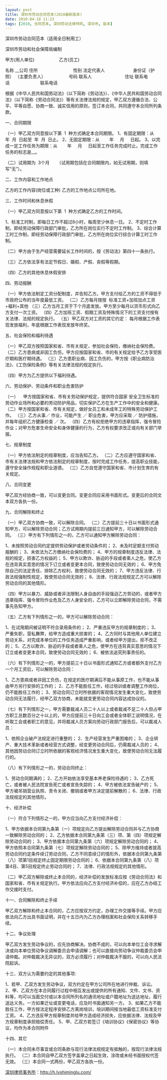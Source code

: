 ```yaml
---
layout: post
title: 深圳市劳动合同范本(2010最新版本)
date: 2010-04-18 11:23
tags: [2010, 合同范本, 深圳劳动法律师网, 深圳市, 版本]
---
```

深圳市劳动合同范本（适用全日制用工）

深圳市劳动和社会保障局编制

甲方(用人单位)                    乙方(员工)

名称 __公司
住所                             性别
法定代表人                       身份证（护照）
（主要负责人）                   号码
联系人                           住址
联系电话                         联系电话

根据《中华人民共和国劳动法》（以下简称《劳动法》）、《中华人民共和国劳动合同法》（以下简称《劳动合同法》）等有关法律法规的规定，甲乙双方遵循合法、公平、平等自愿、协商一致、诚实信用的原则，签订本合同，共同遵守本合同所列条款。

一、合同期限

（一）甲乙双方同意按以下第  1  种方式确定本合同期限。
1、有固定期限：从   年  月  日起至  年  月  日止。
2、无固定期限：从        年     月     日起。
3、以完成一定工作任务为期限：从        年     月     日起至工作任务完成时止。完成工作任务的标志是__。

（二）试用期为  3个月      （试用期包括在合同期限内，如无试用期，则填写“无”）。

二、工作内容和工作地点

乙方的工作内容(岗位或工种)
乙方的工作地点公司所在地。

三、工作时间和休息休假

（一）甲乙双方同意按以下第  1  种方式确定乙方的工作时间。

1、标准工时制，即每日工作不超过8小时，每周至少休息一日。
2、不定时工作制，即经劳动保障行政部门审批，乙方所在岗位实行不定时工作制。
3、综合计算工时工作制，即经劳动保障行政部门审批，乙方所在岗位实行综合计算工时工作制。

（二）甲方由于生产经营需要延长工作时间的，按《劳动法》第四十一条执行。

（三）乙方依法享有法定节假日、婚假、产假、丧假等假期。

（四）乙方的其他休息休假安排

四、劳动报酬

（一）甲方依法制定工资分配制度，并告知乙方。甲方支付给乙方的工资不得低于市政府公布的当年度最低工资。
（二）乙方每月按按  标准工资+加班加点工资+福利+其他
（三）乙方当月工资于下个月底发放。甲方至少每月以货币形式向乙方支付一次工资。
（四）乙方加班工资、假期工资及特殊情况下的工资支付按有关法律、法规的规定执行。
（五）甲乙双方对工资的其它约定：
每月根据工作表现发放福利，年底根据工作表现发放年终奖。

五、社会保险和福利待遇

（一）甲乙双方按照国家和省、市有关规定，参加社会保险，缴纳社会保险费。
（二）乙方患病或非因工负伤，甲方应按国家和省、市的有关规定给予乙方享受医疗期和医疗期待遇。
（三）乙方患职业病、因工负伤的，甲方按《职业病防治法》、《工伤保险条例》等有关法律法规的规定执行。

（四）甲方为乙方提供以下福利待遇。

六、劳动保护、劳动条件和职业危害防护

（一）    甲方按国家和省、市有关劳动保护规定，提供符合国家
安全卫生标准的劳动作业场所和必要的劳动防护用品，切实保护乙方在生产工作中的安全和健康。
（二）甲方按国家和省、市有关规定，做好女员工和未成年工的特殊劳动保护工作。
（三）乙方从事／ 作业，可能产生 ／ 职业危害，甲方应采取 ／ 防护措施，并每年组织乙方健康检查 ／ 次。
（四）乙方有权拒绝甲方的违章指挥，强令冒险作业；对甲方危害生命安全和身体健康的行为，乙方有权要求改正或向有关部门举报。

七、规章制度

（一）甲方依法制定的规章制度，应当告知乙方。
（二）乙方应遵守国家和省、市有关法律法规和甲方依法制定的规章制度，按时完成工作任务，提高职业技能，遵守安全操作规程和职业道德。
（三）乙方自觉遵守国家和省、市计划生育的有关规定。

八、合同变更

甲乙双方经协商一致，可以变更合同。变更合同应采用书面形式。变更后的合同文本双方各执一份。

九、合同解除和终止

（一）甲乙双方协商一致，可以解除合同。
（二）乙方提前三十日以书面形式通知甲方，可以解除劳动合同；乙方试用期内提前三日通知甲方，可以解除劳动合同。
（三）甲方有下列情形之一的，乙方可以通知甲方解除劳动合同：

1、未按照劳动合同约定提供劳动保护或者劳动条件的；
2、未及时足额支付劳动报酬的；
3、未依法为乙方缴纳社会保险费的；
4、甲方的规章制度违反法律、法规的规定，损害乙方权益的；
5、甲方以欺诈、胁迫的手段或者乘人之危，使乙方在违背真实意思的情况下订立或者变更本合同，致使劳动合同无效的；
6、甲方免除自己的法定责任、排除乙方权利，致使劳动合同无效的；
7、甲方违反法律、行政法规强制性规定，致使劳动合同无效的；
8、法律、行政法规规定乙方可以解除劳动合同的其他情形。

（四）甲方以暴力、威胁或者非法限制人身自由的手段强迫乙方劳动的，或者甲方违章指挥、强令冒险作业危及乙方人身安全的，乙方可以立即解除劳动合同，不需事先告知甲方。

（五）乙方有下列情形之一的，甲方可以解除劳动合同：

1、在试用期间被证明不符合录用条件的；
2、严重违反甲方的规章制度的；
3、严重失职，营私舞弊，给甲方造成重大损害的；
4、乙方同时与其他用人单位建立劳动关系，对完成本单位的工作任务造成严重影响，或者经甲方提出，拒不改正的；
5、乙方以欺诈、胁迫的手段或者乘人之危，使甲方在违背真实意思的情况下订立或者变更本合同，致使劳动合同无效的；
6、被依法追究刑事责任的。

（六）有下列情形之一的，甲方提前三十日以书面形式通知乙方或者额外支付乙方一个月工资后，可以解除劳动合同：

1、乙方患病或者非因工负伤，在规定的医疗期满后不能从事原工作，也不能从事由甲方另行安排的工作的；
2、乙方不能胜任工作，经过培训或者调整工作岗位，仍不能胜任工作的；
3、劳动合同订立时所依据的客观情况发生重大变化，致使劳动合同无法履行，经甲乙双方协商，未能就变更劳动合同内容达成协议的。

（七）有下列情形之一，甲方需要裁减人员二十人以上或者裁减不足二十人但占甲方职工总数百分之十以上的，甲方应提前三十日向工会或者全体职工说明情况，在听取工会或者职工的意见，并将裁减人员方案向劳动行政部门报告后，可以裁减人员：

1、依照企业破产法规定进行重整的；
2、生产经营发生严重困难的；
3、企业转产、重大技术革新或者经营方式调整，经变更劳动合同后，仍需裁减人员的；
4、其他因劳动合同订立时所依据的客观经济情况发生重大变化，致使劳动合同无法履行的。

（八）有下列情形之一的，劳动合同终止：

1、劳动合同期满的；
2、乙方开始依法享受基本养老保险待遇的；
3、乙方死亡，或者被人民法院宣告死亡或者宣告失踪的；
4、甲方被依法宣告破产的；
5、甲方被吊销营业执照、责令关闭、撤销或者甲方决定提前解散的；
6、法律、行政法规规定的其他情形。

十、经济补偿

（一）符合下列情形之一的，甲方应当向乙方支付经济补偿：

1、甲方依据本合同第九条第（一）项规定向乙方提出解除劳动合同并与乙方协商一致解除劳动合同的；
2、乙方依据本合同第九条第（三）项、第（四）项规定解除劳动合同的；
3、甲方依据本合同第九条第（六）项规定解除劳动合同的；
4、甲方依照本合同第九条第（七）项规定解除劳动合同的；
5、除甲方维持或者提高劳动合同约定条件续订劳动合同，乙方不同意续订的情形外，依据本合同第九条第（八）项第1目规定终止固定期限劳动合同的；
6、依据本合同第九条第（八）项第4目、第5目规定终止劳动合同的；
7、法律、行政法规规定的其他情形。

（二）甲乙双方解除或终止本合同的，经济补偿的发放标准应按《劳动合同法》和国家和省、市有关规定执行。甲方依法应向乙方支付经济补偿的，应在乙方办结工作交接时支付。

十一、合同解除和终止手续

甲乙双方解除和终止本合同的，乙方应按双方约定，办理工作交接等手续。甲方应依法向乙方出具书面证明，并在十五日内为乙方办理档案和社会保险关系转移手续。

十二、争议处理

甲乙双方发生劳动争议的，应先协商解决。协商不成的，可以向本单位工会寻求解决或向本单位劳动争议调解委员会申请调解；也可以直接向劳动争议仲裁委员会申请仲裁。对仲裁裁决无异议的，双方必须履行；对仲裁裁决不服的，可以向人民法院起诉。

十三、双方认为需要约定的其他事项:

1、若甲、乙双方发生劳动争议，双方约定在甲方公司所在地进行仲裁、诉讼。
2、甲、乙双方在本合同履行过程中相互发出或提供的所有通知、文件、文书、资料等，均可以当面交付或以本合同所列名的通讯地址或户籍地址为送达地址，履行送达义务。一方如果迁址或变更电话，应及时书面通知另一方。
3、如果乙方不能胜任工作，甲方按法定程序安排乙方离岗培训，培训期间按当地最低工资标准支付工资。
4、乙方违反甲方规章制度并给甲方造成经济损失，应依据法律、法规及甲方规章制度承担赔偿责任。
5、甲、乙双方若签订《培训协议》《保密协议》等协议，均作为本合同附件

十四、其它

（一）本合同未尽事宜或合同条款与现行法律法规规定有抵触的，按现行法律法规执行。
（二）本合同自甲乙双方签字盖章之日起生效，涂改或未经书面授权代签无效。
（三）本合同一式两份，甲乙双方各执一份。

<a href="http://h.lvshiminglu.com/">深圳律师事务所</a>：<a href="http://h.lvshiminglu.com/">http://h.lvshiminglu.com/</a>

